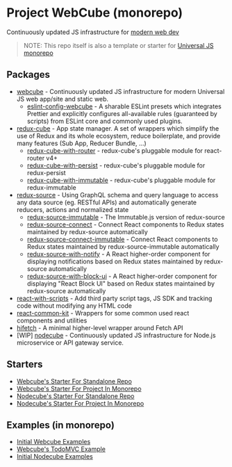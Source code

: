 
# Project WebCube (monorepo)

Continuously updated JS infrastructure for [modern web dev](https://github.com/dexteryy/spellbook-of-modern-webdev)

> NOTE: This repo itself is also a template or starter for [Universal JS monorepo](https://gist.github.com/dexteryy/1618d2398e0b24ee250535b7bc358342)

## Packages

* [webcube](./packages/webcube/) - Continuously updated JS infrastructure for modern Universal JS web app/site and static web.
    * [eslint-config-webcube](./packages/eslint-config-webcube/) - A sharable ESLint presets which integrates Prettier and explicitly configures all-available rules (guaranteed by scripts) from ESLint core and commonly used plugins.
* [redux-cube](./packages/redux-cube/) - App state manager. A set of wrappers which simplify the use of Redux and its whole ecosystem, reduce boilerplate, and provide many features (Sub App, Reducer Bundle, ...)
    * [redux-cube-with-router](./packages/redux-cube-with-router/) - redux-cube's pluggable module for react-router v4+
    * [redux-cube-with-persist](./packages/redux-cube-with-persist/) - redux-cube's pluggable module for redux-persist
    * [redux-cube-with-immutable](./packages/redux-cube-with-immutable/) - redux-cube's pluggable module for redux-immutable
* [redux-source](./packages/redux-source/) - Using GraphQL schema and query language to access any data source (eg. RESTful APIs) and automatically generate reducers, actions and normalized state
    * [redux-source-immutable](./packages/redux-source-immutable/) - The Immutable.js version of redux-source
    * [redux-source-connect](./packages/redux-source-connect/) - Connect React components to Redux states maintained by redux-source automatically
    * [redux-source-connect-immutable](./packages/redux-source-connect-immutable/) - Connect React components to Redux states maintained by redux-source-immutable automatically
    * [redux-source-with-notify](./packages/redux-source-with-notify/) - A React higher-order component for displaying notifications based on Redux states maintained by redux-source automatically
    * [redux-source-with-block-ui](./packages/redux-source-with-block-ui/) - A React higher-order component for displaying "React Block UI" based on Redux states maintained by redux-source automatically
* [react-with-scripts](./packages/react-with-scripts/) - Add third party script tags, JS SDK and tracking code without modifying any HTML code
* [react-common-kit](./packages/react-common-kit/) - Wrappers for some common used react components and utilities
* [hifetch](./packages/hifetch/) - A minimal higher-level wrapper around Fetch API
* [WIP] [nodecube](https://github.com/dexteryy/nodecube) - Continuously updated JS infrastructure for Node.js microservice or API gateway service.

## Starters

* [Webcube's Starter For Standalone Repo](./starters/webcube-app-as-standalone/)
* [Webcube's Starter For Project In Monorepo](./starters/webcube-app-in-monorepo/)
* [Nodecube's Starter For Standalone Repo](./starters/nodecube-service-as-standalone/)
* [Nodecube's Starter For Project In Monorepo](./starters/nodecube-service-in-monorepo/)

## Examples (in monorepo)

* [Initial Webcube Examples](./examples/webcube-initial-structure/)
* [Webcube's TodoMVC Example](./examples/webcube-todo-app/)
* [Initial Nodecube Examples](./examples/nodecube-initial-structure/)
